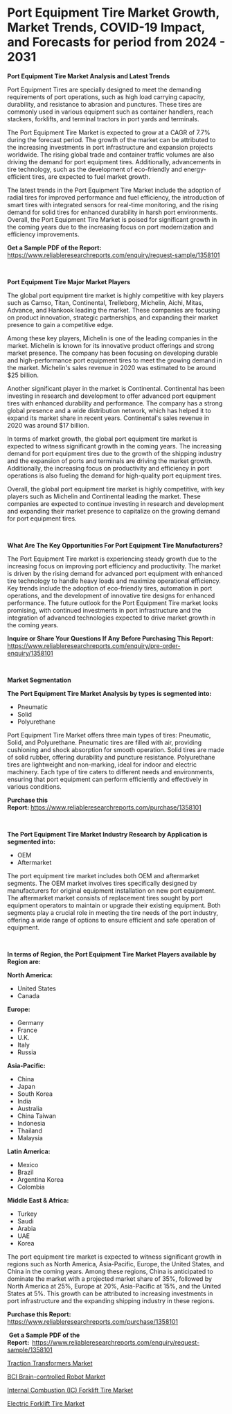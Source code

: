 <p><h1>Port Equipment Tire Market Growth, Market Trends, COVID-19 Impact, and Forecasts for period from 2024 - 2031</h1></p><p><strong>Port Equipment Tire Market Analysis and Latest Trends</strong></p>
<p><p>Port Equipment Tires are specially designed to meet the demanding requirements of port operations, such as high load carrying capacity, durability, and resistance to abrasion and punctures. These tires are commonly used in various equipment such as container handlers, reach stackers, forklifts, and terminal tractors in port yards and terminals.</p><p>The Port Equipment Tire Market is expected to grow at a CAGR of 7.7% during the forecast period. The growth of the market can be attributed to the increasing investments in port infrastructure and expansion projects worldwide. The rising global trade and container traffic volumes are also driving the demand for port equipment tires. Additionally, advancements in tire technology, such as the development of eco-friendly and energy-efficient tires, are expected to fuel market growth.</p><p>The latest trends in the Port Equipment Tire Market include the adoption of radial tires for improved performance and fuel efficiency, the introduction of smart tires with integrated sensors for real-time monitoring, and the rising demand for solid tires for enhanced durability in harsh port environments. Overall, the Port Equipment Tire Market is poised for significant growth in the coming years due to the increasing focus on port modernization and efficiency improvements.</p></p>
<p><strong>Get a Sample PDF of the Report:&nbsp;</strong> <a href="https://www.reliableresearchreports.com/enquiry/request-sample/1358101">https://www.reliableresearchreports.com/enquiry/request-sample/1358101</a></p>
<p>&nbsp;</p>
<p><strong>Port Equipment Tire Major Market Players</strong></p>
<p><p>The global port equipment tire market is highly competitive with key players such as Camso, Titan, Continental, Trelleborg, Michelin, Aichi, Mitas, Advance, and Hankook leading the market. These companies are focusing on product innovation, strategic partnerships, and expanding their market presence to gain a competitive edge.</p><p>Among these key players, Michelin is one of the leading companies in the market. Michelin is known for its innovative product offerings and strong market presence. The company has been focusing on developing durable and high-performance port equipment tires to meet the growing demand in the market. Michelin's sales revenue in 2020 was estimated to be around $25 billion.</p><p>Another significant player in the market is Continental. Continental has been investing in research and development to offer advanced port equipment tires with enhanced durability and performance. The company has a strong global presence and a wide distribution network, which has helped it to expand its market share in recent years. Continental's sales revenue in 2020 was around $17 billion.</p><p>In terms of market growth, the global port equipment tire market is expected to witness significant growth in the coming years. The increasing demand for port equipment tires due to the growth of the shipping industry and the expansion of ports and terminals are driving the market growth. Additionally, the increasing focus on productivity and efficiency in port operations is also fueling the demand for high-quality port equipment tires.</p><p>Overall, the global port equipment tire market is highly competitive, with key players such as Michelin and Continental leading the market. These companies are expected to continue investing in research and development and expanding their market presence to capitalize on the growing demand for port equipment tires.</p></p>
<p>&nbsp;</p>
<p><strong>What Are The Key Opportunities For Port Equipment Tire Manufacturers?</strong></p>
<p><p>The Port Equipment Tire market is experiencing steady growth due to the increasing focus on improving port efficiency and productivity. The market is driven by the rising demand for advanced port equipment with enhanced tire technology to handle heavy loads and maximize operational efficiency. Key trends include the adoption of eco-friendly tires, automation in port operations, and the development of innovative tire designs for enhanced performance. The future outlook for the Port Equipment Tire market looks promising, with continued investments in port infrastructure and the integration of advanced technologies expected to drive market growth in the coming years.</p></p>
<p><strong>Inquire or Share Your Questions If Any Before Purchasing This Report:</strong> <a href="https://www.reliableresearchreports.com/enquiry/pre-order-enquiry/1358101">https://www.reliableresearchreports.com/enquiry/pre-order-enquiry/1358101</a></p>
<p>&nbsp;</p>
<p><strong>Market Segmentation</strong></p>
<p><strong>The Port Equipment Tire Market Analysis by types is segmented into:</strong></p>
<p><ul><li>Pneumatic</li><li>Solid</li><li>Polyurethane</li></ul></p>
<p><p>Port Equipment Tire Market offers three main types of tires: Pneumatic, Solid, and Polyurethane. Pneumatic tires are filled with air, providing cushioning and shock absorption for smooth operation. Solid tires are made of solid rubber, offering durability and puncture resistance. Polyurethane tires are lightweight and non-marking, ideal for indoor and electric machinery. Each type of tire caters to different needs and environments, ensuring that port equipment can perform efficiently and effectively in various conditions.</p></p>
<p><strong>Purchase this Report:&nbsp;</strong><a href="https://www.reliableresearchreports.com/purchase/1358101">https://www.reliableresearchreports.com/purchase/1358101</a></p>
<p>&nbsp;</p>
<p><strong>The Port Equipment Tire Market Industry Research by Application is segmented into:</strong></p>
<p><ul><li>OEM</li><li>Aftermarket</li></ul></p>
<p><p>The port equipment tire market includes both OEM and aftermarket segments. The OEM market involves tires specifically designed by manufacturers for original equipment installation on new port equipment. The aftermarket market consists of replacement tires sought by port equipment operators to maintain or upgrade their existing equipment. Both segments play a crucial role in meeting the tire needs of the port industry, offering a wide range of options to ensure efficient and safe operation of equipment.</p></p>
<p>&nbsp;</p>
<p><strong>In terms of Region, the Port Equipment Tire Market Players available by Region are:</strong></p>
<p>
    <p> <strong> North America: </strong>
        <ul>
            <li>United States</li>
            <li>Canada</li>
        </ul>
        </p> 
    <p> <strong> Europe: </strong>
        <ul>
            <li>Germany</li>
            <li>France</li>
            <li>U.K.</li>
            <li>Italy</li>
            <li>Russia</li>
        </ul>
        </p> 
    <p> <strong> Asia-Pacific: </strong>
        <ul>
            <li>China</li>
            <li>Japan</li>
            <li>South Korea</li>
            <li>India</li>
            <li>Australia</li>
            <li>China Taiwan</li>
            <li>Indonesia</li>
            <li>Thailand</li>
            <li>Malaysia</li>
        </ul>
        </p> 
    <p> <strong> Latin America: </strong>
        <ul>
            <li>Mexico</li>
            <li>Brazil</li>
            <li>Argentina Korea</li>
            <li>Colombia</li>
        </ul>
        </p> 
    <p> <strong> Middle East & Africa: </strong>
        <ul>
            <li>Turkey</li>
            <li>Saudi</li>
            <li>Arabia</li>
            <li>UAE</li>
            <li>Korea</li>
        </ul>
    </p>
    </p>
<p><p>The port equipment tire market is expected to witness significant growth in regions such as North America, Asia-Pacific, Europe, the United States, and China in the coming years. Among these regions, China is anticipated to dominate the market with a projected market share of 35%, followed by North America at 25%, Europe at 20%, Asia-Pacific at 15%, and the United States at 5%. This growth can be attributed to increasing investments in port infrastructure and the expanding shipping industry in these regions.</p></p>
<p><strong>Purchase this Report: </strong><a href="https://www.reliableresearchreports.com/purchase/1358101">https://www.reliableresearchreports.com/purchase/1358101</a></p>
<p>&nbsp;<strong>Get a Sample PDF of the Report:&nbsp;&nbsp;</strong><a href="https://www.reliableresearchreports.com/enquiry/request-sample/1358101">https://www.reliableresearchreports.com/enquiry/request-sample/1358101</a></p>
<p><strong></strong></p>
<p><p><a href="https://view.publitas.com/reportprime-1/traction-transformers-market-size-market-trends-and-growth-outlook-forecasted-for-period-from-2023-to-2030/">Traction Transformers Market</a></p><p><a href="https://spotless-saver-8fd.notion.site/BCI-Brain-controlled-Robot-Market-Size-Focuses-on-Market-Dynamics-In-Depth-Analysis-and-Future-Proj-4d91ae64e06f45e2823908bcdde5d5c7">BCI Brain-controlled Robot Market</a></p><p><a href="https://github.com/nathandecarvalho/Market-Research-Report-List-2/blob/main/internal-combustion-ic-forklift-tire-market.md">Internal Combustion (IC) Forklift Tire Market</a></p><p><a href="https://github.com/julyju69/Market-Research-Report-List-2/blob/main/electric-forklift-tire-market.md">Electric Forklift Tire Market</a></p></p>
